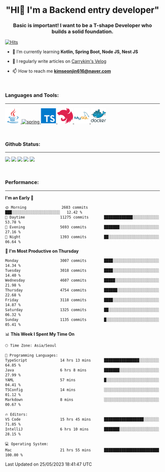 <h1 align="center">"HI👋 I'm a Backend entry developer" </h1>
<h3 align="center">Basic is important! I want to be a T-shape Developer who builds a solid foundation.</h3>

[![Hits](https://hits.seeyoufarm.com/api/count/incr/badge.svg?url=https%3A%2F%2Fgithub.com%2Fgimseonjin&count_bg=%2318BFE5&title_bg=%23555555&icon=ko-fi.svg&icon_color=%23E7E7E7&title=hits&edge_flat=false)](https://hits.seeyoufarm.com)

- 🌱 I’m currently learning **Kotlin, Spring Boot, Node JS, Nest JS**

- 📝 I regularly write articles on [Carrykim's Velog](https://velog.io/@carrykim)

- 📫 How to reach me **kimseonjin616@naver.com**

<br/>

<h3 align="left">Languages and Tools:</h3>

***

<p align="left"> 
 <a href="https://www.java.com" target="_blank" rel="noreferrer"> <img src="https://raw.githubusercontent.com/devicons/devicon/master/icons/java/java-original.svg" alt="java" width="10%" height="10%"/> </a>
 <a href="https://spring.io/" target="_blank" rel="noreferrer"> <img src="https://www.vectorlogo.zone/logos/springio/springio-icon.svg" alt="spring" width="10%" height="10%"/> </a>
  <a href="https://www.typescriptlang.org/" target="_blank" rel="noreferrer"> <img src="https://raw.githubusercontent.com/devicons/devicon/master/icons/typescript/typescript-original.svg" alt="typescript" width="10%" height="10%"/> </a>
<a href="https://nestjs.com/" target="_blank" rel="noreferrer"> <img src="https://raw.githubusercontent.com/devicons/devicon/master/icons/nestjs/nestjs-plain.svg" alt="nestjs" width="10%" height="10%"/> </a> 
<a href="https://www.mysql.com/" target="_blank" rel="noreferrer"> <img src="https://raw.githubusercontent.com/devicons/devicon/master/icons/mysql/mysql-original-wordmark.svg" alt="mysql" width="10%" height="10%"/>  </a>
 <a href="https://www.docker.com/" target="_blank" rel="noreferrer"> <img src="https://raw.githubusercontent.com/devicons/devicon/master/icons/docker/docker-original-wordmark.svg" alt="docker" width="10%" height="10%"/> </a>
 </p>
</p>

<br/>

<h3 align="left">Github Status:</h3>

***

![](http://github-profile-summary-cards.vercel.app/api/cards/profile-details?username=gimseonjin&theme=nord_bright)
![](http://github-profile-summary-cards.vercel.app/api/cards/repos-per-language?username=gimseonjin&theme=nord_bright)
![](http://github-profile-summary-cards.vercel.app/api/cards/most-commit-language?username=gimseonjin&theme=nord_bright)
![](http://github-profile-summary-cards.vercel.app/api/cards/stats?username=gimseonjin&theme=nord_bright)
![](http://github-profile-summary-cards.vercel.app/api/cards/productive-time?username=gimseonjin&theme=nord_bright&utcOffset=8)


<br/>

<h3 align="left">Performance:</h3>

***

<!--START_SECTION:waka-->
**I'm an Early 🐤** 

```text
🌞 Morning                2603 commits        ███░░░░░░░░░░░░░░░░░░░░░░   12.42 % 
🌆 Daytime                11275 commits       █████████████░░░░░░░░░░░░   53.78 % 
🌃 Evening                5693 commits        ███████░░░░░░░░░░░░░░░░░░   27.16 % 
🌙 Night                  1393 commits        ██░░░░░░░░░░░░░░░░░░░░░░░   06.64 % 
```
📅 **I'm Most Productive on Thursday** 

```text
Monday                   3007 commits        ████░░░░░░░░░░░░░░░░░░░░░   14.34 % 
Tuesday                  3018 commits        ████░░░░░░░░░░░░░░░░░░░░░   14.40 % 
Wednesday                4607 commits        █████░░░░░░░░░░░░░░░░░░░░   21.98 % 
Thursday                 4754 commits        ██████░░░░░░░░░░░░░░░░░░░   22.68 % 
Friday                   3118 commits        ████░░░░░░░░░░░░░░░░░░░░░   14.87 % 
Saturday                 1325 commits        ██░░░░░░░░░░░░░░░░░░░░░░░   06.32 % 
Sunday                   1135 commits        █░░░░░░░░░░░░░░░░░░░░░░░░   05.41 % 
```


📊 **This Week I Spent My Time On** 

```text
🕑︎ Time Zone: Asia/Seoul

💬 Programming Languages: 
TypeScript               14 hrs 13 mins      ████████████████░░░░░░░░░   64.85 % 
Java                     6 hrs 8 mins        ███████░░░░░░░░░░░░░░░░░░   27.99 % 
YAML                     57 mins             █░░░░░░░░░░░░░░░░░░░░░░░░   04.41 % 
TSConfig                 14 mins             ░░░░░░░░░░░░░░░░░░░░░░░░░   01.12 % 
Markdown                 8 mins              ░░░░░░░░░░░░░░░░░░░░░░░░░   00.67 % 

🔥 Editors: 
VS Code                  15 hrs 45 mins      ██████████████████░░░░░░░   71.85 % 
IntelliJ                 6 hrs 10 mins       ███████░░░░░░░░░░░░░░░░░░   28.15 % 

💻 Operating System: 
Mac                      21 hrs 55 mins      █████████████████████████   100.00 % 
```


 Last Updated on 25/05/2023 18:41:47 UTC
<!--END_SECTION:waka-->

<div align="center">
  
